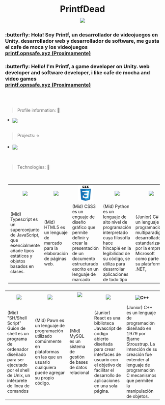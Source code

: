 <h1 align="center">PrintfDead<br><img align="center" src="https://komarev.com/ghpvc/?username=PrintfDead"/></h1>

<h3 >:butterfly: Hola! Soy Printf, un desarrollador de videojuegos en Unity. desarrollador web y desarrollador de software, me gusta el cafe de moca y los videojuegos <br> <a href="https://rip.akaprintf.ml/">printf.opnsafe.xyz (Proximamente)</a></ h3>
<h3 >:butterfly: Hello! I'm Printf, a game developer on Unity. web developer and software developer, i like cafe de mocha and video games <br> <a href="https://rip.akaprintf.ml/">printf.opnsafe.xyz (Proximamente)</a></h3 ><br><br>

> Profile information: :book:

- <img align="center" src="https://github-readme-stats.vercel.app/api/top-langs/?username=PrintfDead&layout=compact"><br><br>

> Projects: :star:
- <img align="center" src="https://github-readme-stats.vercel.app/api/pin/?username=PrintfDead&repo=AjaxDB"><br><br><br>


> Technologies: :dizzy:
<p align="center" align-items="center">
  <p align="center" style="padding-top: 10px">
    <table style="padding: 10px">
      <tr>
        <th><img src="https://upload.wikimedia.org/wikipedia/commons/thumb/4/4c/Typescript_logo_2020.svg/1024px-Typescript_logo_2020.svg.png" width=50></img></th>
        <th><img src="https://upload.wikimedia.org/wikipedia/commons/thumb/6/61/HTML5_logo_and_wordmark.svg/512px-HTML5_logo_and_wordmark.svg.png" width=50></img></th>
        <th><img src="https://raw.githubusercontent.com/devicons/devicon/master/icons/css3/css3-original-wordmark.svg" width=50></img></th>
        <th><img src="https://upload.wikimedia.org/wikipedia/commons/thumb/c/c3/Python-logo-notext.svg/1200px-Python-logo-notext.svg.png" width=50></img></th>
        <th><img src="https://upload.wikimedia.org/wikipedia/commons/4/4f/Csharp_Logo.png" width=70></th>
      </tr>
      <tr>
        <td>(Mid) Typescript es un superconjunto de JavaScript, que esencialmente añade tipos estáticos y objetos basados en clases.</td>
        <td>(Mid) HTML5 es un lenguaje de marcado para la elaboración de páginas web.</td>
        <td>(Mid) CSS3 es un enguaje de diseño gráfico que permite definir y crear la presentación de un documento estructurado escrito en un lenguaje de marcado</td>
        <td>(Mid) Python es un lenguaje de alto nivel de programación interpretado cuya filosofía hace hincapié en la legibilidad de su código, se utiliza para desarrollar aplicaciones de todo tipo</td>
        <td>(Junior) C# es un lenguaje de programación multiparadigma desarrollado y estandarizado por la empresa Microsoft como parte de su plataforma .NET,</td>
      </tr>
    </table>
    <table>
      <tr>
        <th><img src="https://www.linuxjournal.com/sites/default/files/styles/wide_thumbnail/public/nodeimage/story/bash-icon.png" width=50></th>
        <th><img src="https://upload.wikimedia.org/wikipedia/commons/7/71/Pawn_logo.png" width=50></th>
        <th><img src="https://1000marcas.net/wp-content/uploads/2020/11/MySQL-logo.png" width=50></img></br></br></th>
        <th><img src="https://icons-for-free.com/iconfiles/png/512/design+development+facebook+framework+mobile+react+icon-1320165723839064798.png" width=50></th>
        <th><img src="https://upload.wikimedia.org/wikipedia/commons/thumb/1/18/ISO_C%2B%2B_Logo.svg/306px-ISO_C%2B%2B_Logo.svg.png" alt="C++" width="50px"/></th>
      </tr>
      <tr>
        <td>(Mid) "SH/Shell Script" Guion de shell es un programa de ordenador diseñado para ser ejecutado por el shell de Unix, un intérprete de línea de comandos</td>
        <td>(Mid) Pawn es un lenguaje de programación utilizado comúnmente en plataformas en las que un usuario cualquiera puede agregar su propio código.</td>
        <td>(Mid) MySQL es un sistema de gestión de bases de datos relacional</td>
        <td>(Junior) React es una biblioteca Javascript de código abierto diseñada para crear interfaces de usuario con el objetivo de facilitar el desarrollo de aplicaciones en una sola página.</td>
        <td>(Junior) C++ es un lenguaje de programación diseñado en 1979 por Bjarne Stroustrup. La intención de su creación fue extender al lenguaje de programación C mecanismos que permiten la manipulación de objetos.</td>
      </tr>
    </table>
  </p>
</p>

